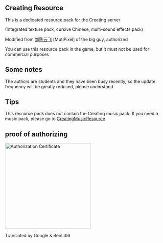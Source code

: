  ## Creating Resource
 This is a dedicated resource pack for the Creating server

 (Integrated texture pack, cursive Chinese, multi-sound effects pack)

 Modified from [邹陈云飞](https://space.bilibili.com/170651403) [MutiPixel] of the big guy, authorized

 You can use this resource pack in the game, but it must not be used for commercial purposes

 ## Some notes

 The authors are students and they have been busy recently, so the update frequency will be greatly reduced, please understand

 ## Tips

 This resource pack does not contain the Creating music pack. If you need a music pack, please go to [CreatingMusicResource](https://github.com/CatalpaCute/catalpacute.github.io/releases/)

 ## proof of authorizing

 <img src="https://github.com/linyushu520/CreatingResource/raw/main/%E6%8E%88%E6%9D%83%E8%AF%81%E6%98%8E.jpg" alt=  "Authorization Certificate" width="280"/></a>

Translated by Google & BenLi06
